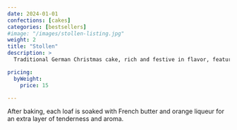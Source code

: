 ```yaml
---
date: 2024-01-01
confections: [cakes]
categories: [bestsellers]
#image: "/images/stollen-listing.jpg"
weight: 2
title: "Stollen"
description: >
  Traditional German Christmas cake, rich and festive in flavor, featuring Panama rum-soaked dried fruits.

pricing:
  byWeight:
    price: 15

---
```


After baking, each loaf is soaked with French butter and orange liqueur for an extra layer of tenderness and aroma.
